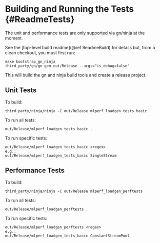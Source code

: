 # Building and Running the Tests {#ReadmeTests}

The unit and performance tests are only supported via gn/ninja at the moment.

See the [top-level build readme](@ref ReadmeBuild) for details but, from a clean checkout, you must first run:

    make bootstrap_gn_ninja
    third_party/gn/gn gen out/Release --args="is_debug=false"

This will build the gn and ninja build tools and create a release project.

## Unit Tests

To build:

    third_party/ninja/ninja -C out/Release mlperf_loadgen_tests_basic

To run all tests:

    out/Release/mlperf_loadgen_tests_basic .

To run specific tests:

    out/Release/mlperf_loadgen_tests_basic <regex>
    e.g.:
    out/Release/mlperf_loadgen_tests_basic SingleStream

## Performance Tests

To build:

    third_party/ninja/ninja -C out/Release mlperf_loadgen_perftests

To run all tests:

    out/Release/mlperf_loadgen_perftests .

To run specific tests:

    out/Release/mlperf_loadgen_perftests <regex>
    e.g.:
    out/Release/mlperf_loadgen_tests_basic ConstantStreamPool
